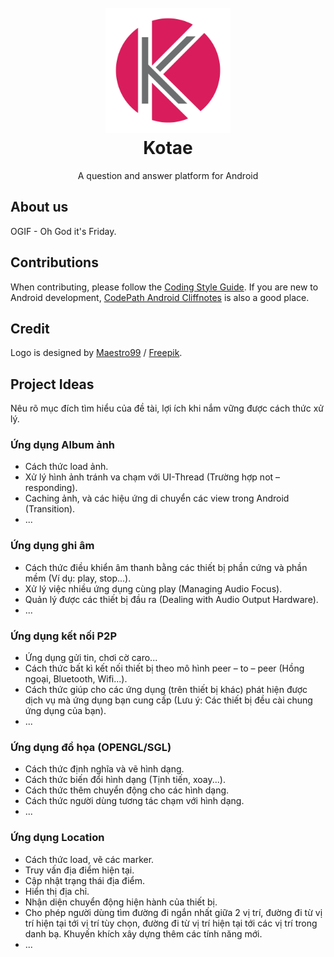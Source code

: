 <h1 align="center">
  <br>
  <a href="https://github.com/phineasla-hcmus/3.2-Android-Kotae"><img src="./.github/logo.svg" alt="Kotae" width="200"></a>
  <br>
  Kotae
  <br>
</h1>

<p align="center">A question and answer platform for Android</p>

## About us

OGIF - Oh God it's Friday.

## Contributions

When contributing, please follow the [Coding Style Guide](./GUIDELINE.md).
If you are new to Android development, [CodePath Android Cliffnotes](https://guides.codepath.com/android) is also a good place.

## Credit
Logo is designed by [Maestro99](https://www.freepik.com/free-vector/professional-letter-k-logo_821645.htm) / [Freepik](http://www.freepik.com).

## Project Ideas

Nêu rõ mục đích tìm hiểu của đề tài, lợi ích khi nắm vững được cách thức xử lý.

### Ứng dụng Album ảnh

-   Cách thức load ảnh.
-   Xử lý hình ảnh tránh va chạm với UI-Thread (Trường hợp not – responding).
-   Caching ảnh, và các hiệu ứng di chuyển các view trong Android (Transition).
-   ...

### Ứng dụng ghi âm

-   Cách thức điều khiển âm thanh bằng các thiết bị phần cứng và phần mềm (Ví dụ: play, stop...).
-   Xử lý việc nhiều ứng dụng cùng play (Managing Audio Focus).
-   Quản lý được các thiết bị đầu ra (Dealing with Audio Output Hardware).
-   ...

### Ứng dụng kết nối P2P

-   Ứng dụng gửi tin, chơi cờ caro...
-   Cách thức bất kì kết nối thiết bị theo mô hình peer – to – peer (Hồng ngoại, Bluetooth, Wifi...).
-   Cách thức giúp cho các ứng dụng (trên thiết bị khác) phát hiện được dịch vụ mà ứng dụng bạn cung cấp (Lưu ý: Các thiết bị đều cài chung ứng dụng của bạn).
-   ...

### Ứng dụng đồ họa (OPENGL/SGL)

-   Cách thức định nghĩa và vẽ hình dạng.
-   Cách thức biến đổi hình dạng (Tịnh tiến, xoay...).
-   Cách thức thêm chuyển động cho các hình dạng.
-   Cách thức người dùng tương tác chạm với hình dạng.
-   ...

### Ứng dụng Location

-   Cách thức load, vẽ các marker.
-   Truy vấn địa điểm hiện tại.
-   Cập nhật trạng thái địa điểm.
-   Hiển thị địa chỉ.
-   Nhận diện chuyển động hiện hành của thiết bị.
-   Cho phép người dùng tìm đường đi ngắn nhất giữa 2 vị trí, đường đi từ vị trí hiện tại tới vị trí tùy chọn, đường đi từ vị trí hiện tại tới các vị trí trong danh bạ. Khuyến khích xây dựng thêm các tính năng mới.
-   ...
